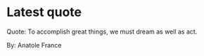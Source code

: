 # Latest quote 

Quote: To accomplish great things, we must dream as well as act. 

By: Anatole France
